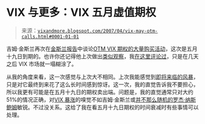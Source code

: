 <!--yml

分类：未分类

日期：2024-05-18 15:49:54

-->

# VIX 与更多：VIX 五月虚值期权

> 来源：[`vixandmore.blogspot.com/2007/04/vix-may-otm-calls.html#0001-01-01`](http://vixandmore.blogspot.com/2007/04/vix-may-otm-calls.html#0001-01-01)

吉姆·金斯兰再次在[金斯兰报告](http://buttonwood1792.blogspot.com/index.html)中谈论[OTM VIX 期权的大量购买活动](http://buttonwood1792.blogspot.com/2007/04/nucor-nue.html)，这次是五月十九日到期的。也许你还记得他上次做出[类似观察](http://buttonwood1792.blogspot.com/2007/02/quick-friday-vacation-post.html)，我[在这里评论过](http://vixandmore.blogspot.com/2007/02/vix-march-otm-calls.html)，只是在几天之后 VIX 市场就一塌糊涂了。

从我的角度来看，这一次感觉与上次大不相同。上次我能感觉到[即将来临的风暴](http://vixandmore.blogspot.com/2007/02/shape-of-capitulation-in-vix.html)，只是对它最终到来花了这么长时间感到惊讶。这一次，我的直觉告诉我不要担心，所以我更有可能是在五月十九日的期权卖出端。问题是，我的直觉通常只对大约 51%的情况正确，对[VIX 暴涨](http://vixandmore.blogspot.com/search/label/VIX%20spikes)的嗅觉不如吉姆·金斯兰或[并不那么随机的](http://vixandmore.blogspot.com/2007/02/valentines-day-massacre-curse-of-not-so.html)[罗杰·纳斯鲍姆](http://www.randomroger.blogspot.com/)敏锐。不过没关系。这给了我在看五月十九日期权的时间衰减时有些事情可以处理。
